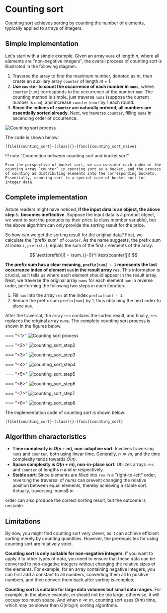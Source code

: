 # Counting sort

<u>Counting sort</u> achieves sorting by counting the number of elements, typically applied to arrays of integers.

## Simple implementation

Let's start with a simple example. Given an array `nums` of length $n$, where all elements are "non-negative integers", the overall process of counting sort is illustrated in the following diagram.

1. Traverse the array to find the maximum number, denoted as $m$, then create an auxiliary array `counter` of length $m + 1$.
2. **Use `counter` to count the occurrence of each number in `nums`**, where `counter[num]` corresponds to the occurrence of the number `num`. The counting method is simple, just traverse `nums` (suppose the current number is `num`), and increase `counter[num]` by $1$ each round.
3. **Since the indices of `counter` are naturally ordered, all numbers are essentially sorted already**. Next, we traverse `counter`, filling `nums` in ascending order of occurrence.

![Counting sort process](counting_sort.assets/counting_sort_overview.png)

The code is shown below:

```src
[file]{counting_sort}-[class]{}-[func]{counting_sort_naive}
```

!!! note "Connection between counting sort and bucket sort"

    From the perspective of bucket sort, we can consider each index of the counting array `counter` in counting sort as a bucket, and the process of counting as distributing elements into the corresponding buckets. Essentially, counting sort is a special case of bucket sort for integer data.

## Complete implementation

Astute readers might have noticed, **if the input data is an object, the above step `3.` becomes ineffective**. Suppose the input data is a product object, we want to sort the products by their price (a class member variable), but the above algorithm can only provide the sorting result for the price.

So how can we get the sorting result for the original data? First, we calculate the "prefix sum" of `counter`. As the name suggests, the prefix sum at index `i`, `prefix[i]`, equals the sum of the first `i` elements of the array:

$$
\text{prefix}[i] = \sum_{j=0}^i \text{counter[j]}
$$

**The prefix sum has a clear meaning, `prefix[num] - 1` represents the last occurrence index of element `num` in the result array `res`**. This information is crucial, as it tells us where each element should appear in the result array. Next, we traverse the original array `nums` for each element `num` in reverse order, performing the following two steps in each iteration.

1. Fill `num` into the array `res` at the index `prefix[num] - 1`.
2. Reduce the prefix sum `prefix[num]` by $1$, thus obtaining the next index to place `num`.

After the traversal, the array `res` contains the sorted result, and finally, `res` replaces the original array `nums`. The complete counting sort process is shown in the figures below.

=== "<1>"
    ![Counting sort process](counting_sort.assets/counting_sort_step1.png)

=== "<2>"
    ![counting_sort_step2](counting_sort.assets/counting_sort_step2.png)

=== "<3>"
    ![counting_sort_step3](counting_sort.assets/counting_sort_step3.png)

=== "<4>"
    ![counting_sort_step4](counting_sort.assets/counting_sort_step4.png)

=== "<5>"
    ![counting_sort_step5](counting_sort.assets/counting_sort_step5.png)

=== "<6>"
    ![counting_sort_step6](counting_sort.assets/counting_sort_step6.png)

=== "<7>"
    ![counting_sort_step7](counting_sort.assets/counting_sort_step7.png)

=== "<8>"
    ![counting_sort_step8](counting_sort.assets/counting_sort_step8.png)

The implementation code of counting sort is shown below:

```src
[file]{counting_sort}-[class]{}-[func]{counting_sort}
```

## Algorithm characteristics

- **Time complexity is $O(n + m)$, non-adaptive sort**: Involves traversing `nums` and `counter`, both using linear time. Generally, $n \gg m$, and the time complexity tends towards $O(n)$.
- **Space complexity is $O(n + m)$, non-in-place sort**: Utilizes arrays `res` and `counter` of lengths $n$ and $m$ respectively.
- **Stable sort**: Since elements are filled into `res` in a "right-to-left" order, reversing the traversal of $nums$ can prevent changing the relative position between equal elements, thereby achieving a stable sort. Actually, traversing `nums$ in

 order can also produce the correct sorting result, but the outcome is unstable.

## Limitations

By now, you might find counting sort very clever, as it can achieve efficient sorting merely by counting quantities. However, the prerequisites for using counting sort are relatively strict.

**Counting sort is only suitable for non-negative integers**. If you want to apply it to other types of data, you need to ensure that these data can be converted to non-negative integers without changing the relative sizes of the elements. For example, for an array containing negative integers, you can first add a constant to all numbers, converting them all to positive numbers, and then convert them back after sorting is complete.

**Counting sort is suitable for large data volumes but small data ranges**. For example, in the above example, $m$ should not be too large, otherwise, it will occupy too much space. And when $n \ll m$, counting sort uses $O(m)$ time, which may be slower than $O(n \log n)$ sorting algorithms.
